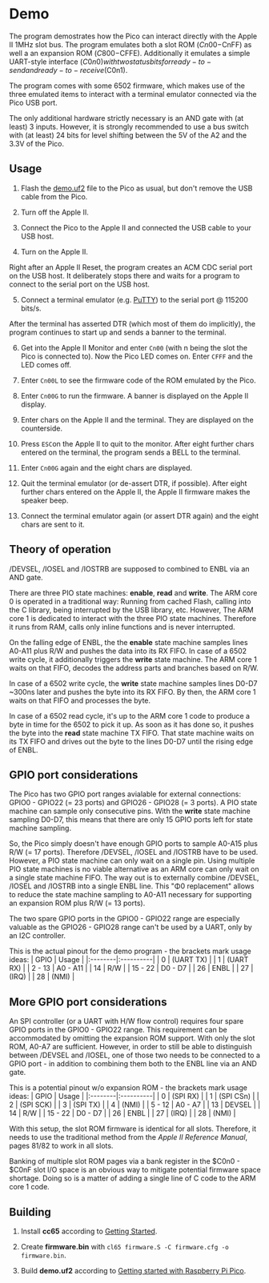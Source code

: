 # Demo

The program demostrates how the Pico can interact directly with the Apple II 1MHz slot bus. The program emulates both a slot ROM ($Cn00-$CnFF) as well a an expansion
ROM ($C800-$CFFE). Additionally it emulates a simple UART-style interface ($C0n0) with two status bits for ready-to-send and ready-to-receive ($C0n1).

The program comes with some 6502 firmware, which makes use of the three emulated items to interact with a terminal emulator connected via the Pico USB port.

The only additional hardware strictly necessary is an AND gate with (at least) 3 inputs. However, it is strongly recommended to use a bus switch with (at least)
24 bits for level shifting between the 5V of the A2 and the 3.3V of the Pico.

## Usage

1. Flash the [demo.uf2](https://github.com/a2retrosystems/A2retroNET/releases/latest/download/demo.uf2) file to the Pico as usual, but don't remove the USB cable
from the Pico.

2. Turn off the Apple II.

3. Connect the Pico to the Apple II and connected the USB cable to your USB host.

4. Turn on the Apple II.

Right after an Apple II Reset, the program creates an ACM CDC serial port on the USB host. It deliberately stops there and waits for a program to connect to the
serial port on the USB host.

5. Connect a terminal emulator (e.g. [PuTTY](https://www.putty.org/)) to the serial port @ 115200 bits/s.
 
After the terminal has asserted DTR (which most of them do implicitly), the program continues to start up and sends a banner to the terminal.

6. Get into the Apple II Monitor and enter `Cn00` (with n being the slot the Pico is connected to). Now the Pico LED comes on. Enter `CFFF` and the LED comes off.

7. Enter `Cn00L` to see the firmware code of the ROM emulated by the Pico.

8. Enter `Cn00G` to run the firmware. A banner is displayed on the Apple II display.
 
9. Enter chars on the Apple II and the terminal. They are displayed on the counterside.

10. Press `ESC`on the Apple II to quit to the monitor. After eight further chars entered on the terminal, the program sends a BELL to the terminal.

11. Enter `Cn00G` again and the eight chars are displayed.

12. Quit the terminal emulator (or de-assert DTR, if possible). After eight further chars entered on the Apple II, the Apple II firmware makes the speaker beep.

13. Connect the terminal emulator again (or assert DTR again) and the eight chars are sent to it.

## Theory of operation

/DEVSEL, /IOSEL and /IOSTRB are supposed to combined to ENBL via an AND gate.

There are three PIO state machines: __enable__, __read__ and __write__. The ARM core 0 is operated in a traditional way: Running from cached Flash, calling into the
C library, being interrupted by the USB library, etc. However, The ARM core 1 is dedicated to interact with the three PIO state machines. Therefore it runs from RAM,
calls only inline functions and is never interrupted.

On the falling edge of ENBL, the the __enable__ state machine samples lines A0-A11 plus R/W and pushes the data into its RX FIFO. In case of a 6502 write cycle, it
additionally triggers the __write__ state machine. The ARM core 1 waits on that FIFO, decodes the address parts and branches based on R/W.

In case of a 6502 write cycle, the __write__ state machine samples lines D0-D7 ~300ns later and pushes the byte into its RX FIFO. By then, the ARM core 1 waits on
that FIFO and processes the byte.

In case of a 6502 read cycle, it's up to the ARM core 1 code to produce a byte in time for the 6502 to pick it up. As soon as it has done so, it pushes the byte
into the __read__ state machine TX FIFO. That state machine waits on its TX FIFO and drives out the byte to the lines D0-D7 until the rising edge of ENBL.

## GPIO port considerations

The Pico has two GPIO port ranges avialable for external connections: GPIO0 - GPIO22 (= 23 ports) and GPIO26 - GPIO28 (= 3 ports). A PIO state machine can sample only
consecutive pins. With the __write__ state machine sampling D0-D7, this means that there are only 15 GPIO ports left for state machine sampling.

So, the Pico simply doesn't have enough GPIO ports to sample A0-A15 plus R/W (= 17 ports). Therefore /DEVSEL, /IOSEL and /IOSTRB have to be used. However, a PIO state
machine can only wait on a single pin. Using multiple PIO state machines is no viable alternative as an ARM core can only wait on a single state machine FIFO. The way
out is to externally combine /DEVSEL, /IOSEL and /IOSTRB into a single ENBL line. This "&Phi;0 replacement" allows to reduce the state machine sampling to A0-A11
necessary for supporting an expansion ROM plus R/W (= 13 ports).

The two spare GPIO ports in the GPIO0 - GPIO22 range are especially valuable as the GPIO26 - GPIO28 range can't be used by a UART, only by an I2C controller.

This is the actual pinout for the demo program - the brackets mark usage ideas:
| GPIO    | Usage     |
|:--------|:----------|
| 0       | (UART TX) |
| 1       | (UART RX) |
| 2 - 13  | A0 - A11  |
| 14      | R/W       |
| 15 - 22 | D0 - D7   |
| 26      | ENBL      |
| 27      | (IRQ)     |
| 28      | (NMI)     |

## More GPIO port considerations

An SPI controller (or a UART with H/W flow control) requires four spare GPIO ports in the GPIO0 - GPIO22 range. This requirement can be accommodated by omitting the
expansion ROM support. With only the slot ROM, A0-A7 are sufficient. However, in order to still be able to distinguish between /DEVSEL and /IOSEL, one of those two
needs to be connected to a GPIO port - in addition to combining them both to the ENBL line via an AND gate.

This is a potential pinout w/o expansion ROM - the brackets mark usage ideas:
| GPIO    | Usage     |
|:--------|:----------|
| 0       | (SPI RX)  |
| 1       | (SPI CSn) |
| 2       | (SPI SCK) |
| 3       | (SPI TX)  |
| 4       | (NMI)     |
| 5 - 12  | A0 - A7   |
| 13      | DEVSEL    |
| 14      | R/W       |
| 15 - 22 | D0 - D7   |
| 26      | ENBL      |
| 27      | (IRQ)     |
| 28      | (NMI)     |

With this setup, the slot ROM firmware is identical for all slots. Therefore, it needs to use the traditional method from the _Apple II Reference Manual_, pages
81/82 to work in all slots.

Banking of multiple slot ROM pages via a bank register in the $C0n0 - $C0nF slot I/O space is an obvious way to mitigate potential firmware space shortage. Doing so
is a matter of adding a single line of C code to the ARM core 1 code.

## Building

1. Install __cc65__ according to [Getting Started](https://cc65.github.io/getting-started.html).

2. Create __firmware.bin__ with `cl65 firmware.S -C firmware.cfg -o firmware.bin`.

3. Build __demo.uf2__ according to [Getting started with Raspberry Pi Pico](https://datasheets.raspberrypi.com/pico/getting-started-with-pico.pdf).
